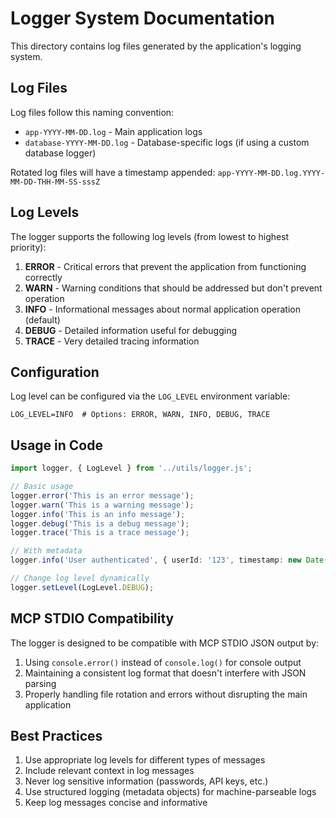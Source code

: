 # Logger System Documentation

This directory contains log files generated by the application's logging system.

## Log Files

Log files follow this naming convention:
- `app-YYYY-MM-DD.log` - Main application logs
- `database-YYYY-MM-DD.log` - Database-specific logs (if using a custom database logger)

Rotated log files will have a timestamp appended: `app-YYYY-MM-DD.log.YYYY-MM-DD-THH-MM-SS-sssZ`

## Log Levels

The logger supports the following log levels (from lowest to highest priority):

1. **ERROR** - Critical errors that prevent the application from functioning correctly
2. **WARN** - Warning conditions that should be addressed but don't prevent operation
3. **INFO** - Informational messages about normal application operation (default)
4. **DEBUG** - Detailed information useful for debugging
5. **TRACE** - Very detailed tracing information

## Configuration

Log level can be configured via the `LOG_LEVEL` environment variable:

```
LOG_LEVEL=INFO  # Options: ERROR, WARN, INFO, DEBUG, TRACE
```

## Usage in Code

```typescript
import logger, { LogLevel } from '../utils/logger.js';

// Basic usage
logger.error('This is an error message');
logger.warn('This is a warning message');
logger.info('This is an info message');
logger.debug('This is a debug message');
logger.trace('This is a trace message');

// With metadata
logger.info('User authenticated', { userId: '123', timestamp: new Date().toISOString() });

// Change log level dynamically
logger.setLevel(LogLevel.DEBUG);
```

## MCP STDIO Compatibility

The logger is designed to be compatible with MCP STDIO JSON output by:
1. Using `console.error()` instead of `console.log()` for console output
2. Maintaining a consistent log format that doesn't interfere with JSON parsing
3. Properly handling file rotation and errors without disrupting the main application

## Best Practices

1. Use appropriate log levels for different types of messages
2. Include relevant context in log messages
3. Never log sensitive information (passwords, API keys, etc.)
4. Use structured logging (metadata objects) for machine-parseable logs
5. Keep log messages concise and informative
